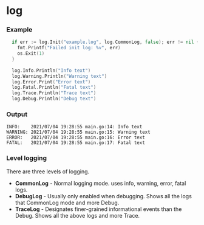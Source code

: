 # log

### Example

```go
  if err := log.Init("example.log", log.CommonLog, false); err != nil {
    fmt.Printf("Failed init log: %v", err)
    os.Exit(1)
  }
  
  log.Info.Println("Info text")
  log.Warning.Println("Warning text")
  log.Error.Print("Error text")
  log.Fatal.Println("Fatal text")
  log.Trace.Println("Trace text")
  log.Debug.Println("Debug text")
```

### Output

```
INFO:    2021/07/04 19:28:55 main.go:14: Info text
WARNING: 2021/07/04 19:28:55 main.go:15: Warning text
ERROR:   2021/07/04 19:28:55 main.go:16: Error text
FATAL:   2021/07/04 19:28:55 main.go:17: Fatal text
```

### Level logging

There are three levels of logging.

- **CommonLog** - Normal logging mode. uses info, warning, error, fatal logs.
- **DebugLog** - Usually only enabled when debugging. Shows all the logs that CommonLog mode and more Debug.
- **TraceLog** - Designates finer-grained informational events than the Debug. Shows all the above logs and more Trace.
